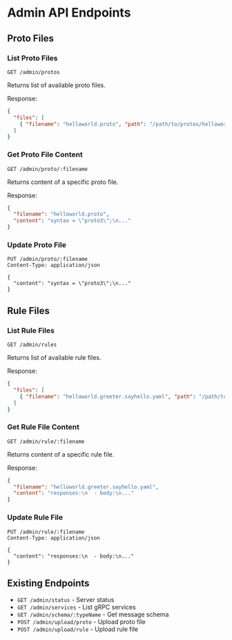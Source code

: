 # Admin API Endpoints

## Proto Files

### List Proto Files
```
GET /admin/protos
```
Returns list of available proto files.

Response:
```json
{
  "files": [
    { "filename": "helloworld.proto", "path": "/path/to/protos/helloworld.proto" }
  ]
}
```

### Get Proto File Content
```
GET /admin/proto/:filename
```
Returns content of a specific proto file.

Response:
```json
{
  "filename": "helloworld.proto",
  "content": "syntax = \"proto3\";\n..."
}
```

### Update Proto File
```
PUT /admin/proto/:filename
Content-Type: application/json

{
  "content": "syntax = \"proto3\";\n..."
}
```

## Rule Files

### List Rule Files
```
GET /admin/rules
```
Returns list of available rule files.

Response:
```json
{
  "files": [
    { "filename": "helloworld.greeter.sayhello.yaml", "path": "/path/to/rules/..." }
  ]
}
```

### Get Rule File Content
```
GET /admin/rule/:filename
```
Returns content of a specific rule file.

Response:
```json
{
  "filename": "helloworld.greeter.sayhello.yaml",
  "content": "responses:\n  - body:\n..."
}
```

### Update Rule File
```
PUT /admin/rule/:filename
Content-Type: application/json

{
  "content": "responses:\n  - body:\n..."
}
```

## Existing Endpoints

- `GET /admin/status` - Server status
- `GET /admin/services` - List gRPC services
- `GET /admin/schema/:typeName` - Get message schema
- `POST /admin/upload/proto` - Upload proto file
- `POST /admin/upload/rule` - Upload rule file